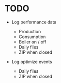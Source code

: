 # TODO

* Log performance data
  + Production
  + Consumption
  + Boiler on / off
  + Daily files
  + ZIP when closed

  
* Log optimize events
  + Daily files
  + ZIP when closed
  
